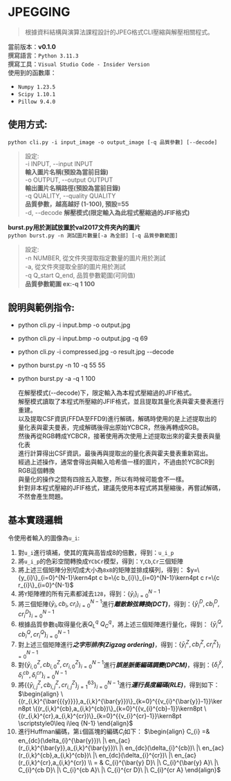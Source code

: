 # JPEGGING
> 根據資料結構與演算法課程設計的JPEG格式CLI壓縮與解壓相關程式。

當前版本：**v0.1.0**  
撰寫語言：`Python 3.11.3`  
撰寫工具：`Visual Studio Code - Insider Version`  
使用到的函數庫：
* `Numpy 1.23.5`
* `Scipy 1.10.1`
* `Pillow 9.4.0`
## 使用方式: 
`python cli.py -i input_image -o output_image [-q 品質參數] [--decode]`  
> 設定:  
  -i INPUT, --input INPUT  
                        __輸入圖片名稱(預設為當前目錄)__  
  -o OUTPUT, --output OUTPUT  
                        __輸出圖片名稱路徑(預設為當前目錄)__  
  -q QUALITY, --quality QUALITY  
                        __品質參數，越高越好 (1-100), 預設=55__  
  -d, --decode          __解壓模式(限定輸入為此程式壓縮過的JFIF格式)__

__burst.py用於測試放置於val2017文件夾內的圖片__   
`python burst.py -n 測試圖片數量[-a 為全部] [-q 品質參數範圍]`  
> 設定:  
  -n NUMBER, 從文件夾提取指定數量的圖片用於測試  
  -a, 從文件夾提取全部的圖片用於測試  
  -q Q_start Q_end, 品質參數範圍(可同值)  
                        __品質參數範圍 ex:-q 1 100__  

## 說明與範例指令:
* python cli.py -i input.bmp -o output.jpg
* python cli.py -i input.bmp -o output.jpg -q 69
* python cli.py -i compressed.jpg -o result.jpg --decode
* python burst.py -n 10 -q 55 55
* python burst.py -a -q 1 100

  在解壓模式(--decode)下，限定輸入為本程式壓縮過的JFIF格式。  
  解壓模式讀取了本程式所壓縮的JFIF格式，並且提取其量化表與霍夫曼表進行重建。  
  以及提取CSF資訊(FFDA至FFD9)進行解碼，解碼時使用的是上述提取出的  
  量化表與霍夫曼表，完成解碼後得出原始YCBCR，然後再轉成RGB。  
  然後再從RGB轉成YCBCR，接著使用再次使用上述提取出來的霍夫曼表與量化表  
  進行計算得出CSF資訊，最後再與提取出的量化表與霍夫曼表重新寫出。  
  經過上述操作，通常會得出與輸入哈希值一樣的圖片，不過由於YCBCR到RGB這個轉換  
  與量化的操作之間有四捨五入取整，所以有時候可能會不一樣。  
  針對非本程式壓縮的JFIF格式，建議先使用本程式將其壓縮後，再嘗試解碼，不然會產生問題。  
 
## 基本實踐邏輯
令使用者輸入的圖像為`u_i`:
1. 對`u_i`進行填補，使其的寬與高皆成8的倍數，得到：`u_i_p`
2. 將`u_i_p`的色彩空間轉換成`YCbCr`模型，得到：`Y`,`Cb`,`Cr`三個矩陣
3. 將上述三個矩陣分別切成大小為`8x8`的矩陣並排成橫列，得到：
$`y=\{y_{i}\}_{i=0}^{N-1}\kern4pt c b=\{c b_{i}\}_{i=0}^{N-1}\kern4pt c r=\{c r_{i}\}_{i=0}^{N-1}`$
4. 將`Y`矩陣裡的所有元素都減去`128`，得到：$`\{{\bar{y}}_{i}\}_{i=0}^{N-1}`$
5. 將三個矩陣$`\{\bar{y}_{i}, c b_{i}, c r_{i}\}_{i=0}^{N-1}`$進行***離散餘弦轉換(DCT)***，得到：$`\{\bar{y}_{i}^{D}, c b_{i}^{D}, c r_{i}^{D}\}_{i=0}^{N-1}`$
6. 根據品質參數`q`取得量化表$`Q_{L}^{q}\ Q_{C}^{q}`$，將上述三個矩陣進行量化，得到：
$`\{\bar{y}_{i}^{Q}, c b_{i}^{Q}, c r_{i}^{Q}\}_{i=0}^{N-1}`$
7. 對上述三個矩陣進行***之字形排序(Zigzag ordering)***，得到：$`\{\bar{y}_{i}^{Z}, c b_{i}^{Z}, c r_{i}^{Z}\}_{i=0}^{N-1}`$
8. 對$`\{\bar{y}_{i, 0}^{Z}, c b_{i, 0}^{Z}, c r_{i, 0}^{Z}\}_{i=0}^{N-1}`$進行***誤差脈衝編碼調變(DPCM)***，得到：$`\{\delta_{i}^{\bar{y}}, \delta_{i}^{c b}, \delta_{i}^{c r}\}_{i=0}^{N-1}`$
9. 將$`\{\{\bar{{{y}}}_{i, j}^{Z},c b_{i, j}^{Z},c r_{i, j}^{Z}\}_{j=1}^{63}\}_{i=0}^{N-1}`$進行***運行長度編碼(RLE)***，得到如下：
$`\begin{align}
\{(r_{i,k}^{\bar{{{y}}}},a_{i,k}^{\bar{y}})\}_{k=0}^{{v_{i}^{\bar{y}}-1}}\kern8pt \{(r_{i,k}^{cb},a_{i,k}^{cb})\}_{k=0}^{{v_{i}^{cb}-1}}\kern8pt \{(r_{i,k}^{cr},a_{i,k}^{cr})\}_{k=0}^{{v_{i}^{cr}-1}}\kern8pt \scriptstyle0\leq i\leq {N-1}
\end{align}`$
10. 進行Huffman編碼，第`i`個區塊的編碼$`C_{i}`$如下：
$`\begin{align}
C_{i} =& en_{dc}(\delta_{i}^{\bar{y}})\ |\ en_{ac}(r_{i,k}^{\bar{y}},a_{i,k}^{\bar{y}})\ |\ en_{dc}(\delta_{i}^{cb})\ |\ en_{ac}(r_{i,k}^{cb},a_{i,k}^{cb})\ |\ en_{dc}(\delta_{i}^{cr})\ |\ en_{ac}(r_{i,k}^{cr},a_{i,k}^{cr}) \\
= & C_{i}^{\bar{y} D}\ |\ C_{i}^{\bar{y} A}\ |\ C_{i}^{cb D}\ |\ C_{i}^{cb A}\ |\ C_{i}^{cr D}\ |\ C_{i}^{cr A}
\end{align}`$
